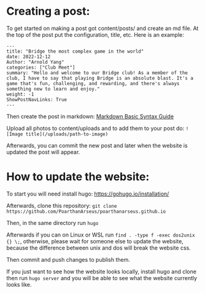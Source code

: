 # Creating a post:

To get started on making a post got content/posts/ and create an md file. At the top of the post put the configuration, title, etc. Here is an example:
```
---
title: "Bridge the most complex game in the world"
date: 2022-12-12
Author: "Arnold Yang"
categories: ["Club Meet"]
summary: "Hello and welcome to our Bridge club! As a member of the club, I have to say that playing Bridge is an absolute blast. It's a game that's fun, challenging, and rewarding, and there's always something new to learn and enjoy."
weight: -1
ShowPostNavLinks: True
---
```

Then create the post in markdown: [Markdown Basic Syntax Guide](https://www.markdownguide.org/basic-syntax/)

Upload all photos to content/uploads and to add them to your post do:
```![Image title](/uploads/path-to-image)```

Afterwards, you can commit the new post and later when the website is updated the post will appear.

# How to update the website:

To start you will need install hugo: https://gohugo.io/installation/

Afterwards, clone this repository: `git clone https://github.com/PoarthanArseus/poarthanarseus.github.io`

Then, in the same directory run `hugo`

Afterwards if you can on Linux or WSL run `find . -type f -exec dos2unix {} \;`, otherwise, please wait for someone else to update the website, because the difference between unix and dos will break the website css. 

Then commit and push changes to publish them.

If you just want to see how the website looks locally, install hugo and clone then run `hugo server` and you will be able to see what the website currently looks like.

